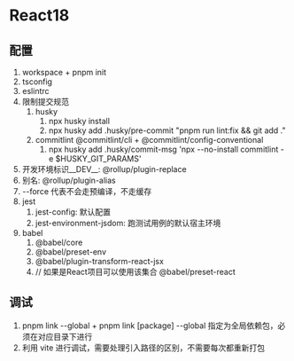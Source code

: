 # React18

## 配置
1. workspace + pnpm init
2. tsconfig
3. eslintrc
4. 限制提交规范
   1. husky
      1. npx husky install
      2. npx husky add .husky/pre-commit "pnpm run lint:fix && git add ."
   2. commitlint @commitlint/cli + @commitlint/config-conventional
      1. npx husky add .husky/commit-msg 'npx --no-install commitlint -e $HUSKY_GIT_PARAMS'
5. 开发环境标识__DEV__: @rollup/plugin-replace
6. 别名: @rollup/plugin-alias
7. --force 代表不会走预编译，不走缓存
8. jest
   1. jest-config: 默认配置
   2. jest-environment-jsdom: 跑测试用例的默认宿主环境
9. babel
   1. @babel/core
   2. @babel/preset-env
   3. @babel/plugin-transform-react-jsx
   4. // 如果是React项目可以使用该集合 @babel/preset-react


## 调试
1. pnpm link --global + pnpm link [package] --global 指定为全局依赖包，必须在对应目录下进行
2. 利用 vite 进行调试，需要处理引入路径的区别，不需要每次都重新打包
